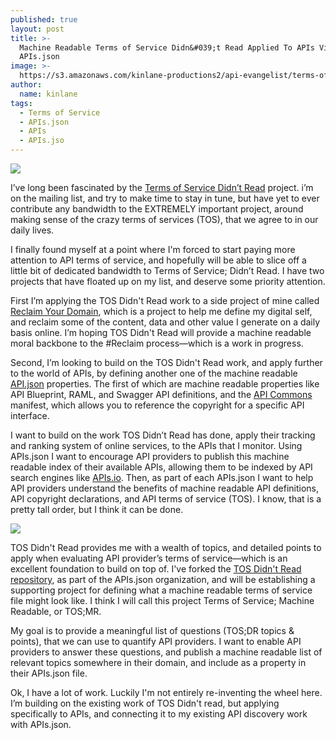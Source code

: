 ```yaml
---
published: true
layout: post
title: >-
  Machine Readable Terms of Service Didn&#039;t Read Applied To APIs Via
  APIs.json
image: >-
  https://s3.amazonaws.com/kinlane-productions2/api-evangelist/terms-of-service-didnt-read/tos-didnt-read-logo.png
author:
  name: kinlane
tags:
  - Terms of Service
  - APIs.json
  - APIs
  - APIs.jso
---
```

[![](https://s3.amazonaws.com/kinlane-productions2/api-evangelist/terms-of-service-didnt-read/tos-didnt-read-logo.png)](https://tosdr.org/index.html)

I’ve long been fascinated by the [Terms of Service Didn’t Read](https://tosdr.org/index.html) project. i’m on the mailing list, and try to make time to stay in tune, but have yet to ever contribute any bandwidth to the EXTREMELY important project, around making sense of the crazy terms of services (TOS), that we agree to in our daily lives.

I finally found myself at a point where I'm forced to start paying more attention to API terms of service, and hopefully will be able to slice off a little bit of dedicated bandwidth to Terms of Service; Didn’t Read. I have two projects that have floated up on my list, and deserve some priority attention.

First I’m applying the TOS Didn't Read work to a side project of mine called [Reclaim Your Domain](http://reclaimyourdomain.org/), which is a project to help me define my digital self, and reclaim some of the content, data and other value I generate on a daily basis online. I’m hoping TOS Didn't Read will provide a machine readable moral backbone to the #Reclaim process—which is a work in progress.

Second, I’m looking to build on the TOS Didn't Read work, and apply further to the world of APIs, by defining another one of the machine readable [API.json](http://apisjson.org) properties. The first of which are machine readable properties like API Blueprint, RAML, and Swagger API definitions, and the [API Commons](http://apicommons.org) manifest, which allows you to reference the copyright for a specific API interface.

I want to build on the work TOS Didn’t Read has done, apply their tracking and ranking system of online services, to the APIs that I monitor. Using APIs.json I want to encourage API providers to publish this machine readable index of their available APIs, allowing them to be indexed by API search engines like [APIs.io](http://apis.io). Then, as part of each APIs.json I want to help API providers understand the benefits of machine readable API definitions, API copyright declarations, and API terms of service (TOS). I know, that is a pretty tall order, but I think it can be done.

[![](https://s3.amazonaws.com/kinlane-productions2/apis-json/apisdotjson.png)](http://apisjson.org/)

TOS Didn't Read provides me with a wealth of topics, and detailed points to apply when evaluating API provider’s terms of service—which is an excellent foundation to build on top of. I've forked the [TOS Didn't Read repository](https://github.com/tosdr/tosdr.org), as part of the APIs.json organization, and will be establishing a supporting project for defining what a machine readable terms of service file might look like. I think I will call this project Terms of Service; Machine Readable, or TOS;MR.

My goal is to provide a meaningful list of questions (TOS;DR topics & points), that we can use to quantify API providers. I want to enable API providers to answer these questions, and publish a machine readable list of relevant topics somewhere in their domain, and include as a property in their APIs.json file.

Ok, I have a lot of work. Luckily I'm not entirely re-inventing the wheel here. I’m building on the existing work of TOS Didn't read, but applying specifically to APIs, and connecting it to my existing API discovery work with APIs.json.